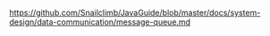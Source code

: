 https://github.com/Snailclimb/JavaGuide/blob/master/docs/system-design/data-communication/message-queue.md

